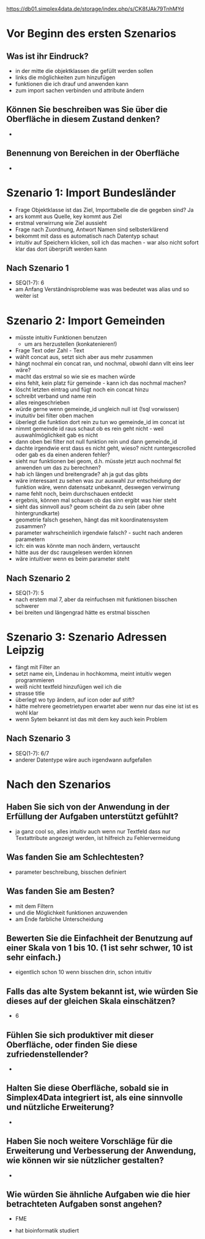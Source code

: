 https://db01.simplex4data.de/storage/index.php/s/CK8fJAk79TnhMYd

# Vor Beginn des ersten Szenarios
## Was ist ihr Eindruck?
- in der mitte die objektklassen die  gefüllt werden sollen
- links die möglichkeiten zum hinzufügen
- funktionen die ich drauf und anwenden kann
- zum import sachen verbinden und attribute ändern

## Können Sie beschreiben was Sie über die Oberfläche in diesem Zustand denken?
- 

## Benennung von Bereichen in der Oberfläche
- 


# Szenario 1: Import Bundesländer
- Frage Objektklasse ist das Ziel, Importtabelle die die gegeben sind? Ja
- ars kommt aus Quelle, key kommt aus Ziel
- erstmal verwirrung wie Ziel aussieht
- Frage nach Zuordnung, Antwort Namen sind selbsterklärend
- bekommt mit dass es automatisch nach Datentyp schaut
- intuitiv auf Speichern klicken, soll ich das machen - war also nicht sofort klar das dort überprüft werden kann

## Nach Szenario 1
- SEQ(1-7): 6
- am Anfang Verständnisprobleme was was bedeutet was alias und so weiter ist

# Szenario 2: Import Gemeinden
- müsste intuitiv Funktionen benutzen
  - um ars herzustellen (konkatenieren!)
- Frage Text oder Zahl - Text
- wählt concat aus, setzt sich aber aus mehr zusammen
- hängt nochmal ein concat ran, und nochmal, obwohl dann vllt eins leer wäre?
- macht das erstmal so wie sie es machen würde
- eins fehlt, kein platz für gemeinde - kann ich das nochmal machen?
- löscht letzten eintrag und fügt noch ein concat hinzu
- schreibt verband und name rein
- alles reingeschrieben
- würde gerne wenn gemeinde_id ungleich null ist (!sql vorwissen)
- inutuitiv bei filter oben machen
- überlegt die funktion dort rein zu tun wo gemeinde_id im concat ist
- nimmt gemeinde id raus schaut ob es rein geht nicht - weil auswahlmöglichkeit gab es nicht
- dann oben bei filter not null funktion rein und dann gemeinde_id
- dachte irgendwie erst dass es nicht geht, wieso? nicht runtergescrolled oder gab es da einen anderen fehler?
- sieht nur funktionen bei geom, d.h. müsste jetzt auch nochmal fkt anwenden um das zu berechnen?
- hab ich längen und breitengrade? ah ja gut das gibts
- wäre interessant zu sehen was zur auswahl zur entscheidung der funktion wäre, wenn datensatz unbekannt, deswegen verwirrung
- name fehlt noch, beim durchschauen entdeckt
- ergebnis, können mal schauen ob das sinn ergibt was hier steht
- sieht das sinnvoll aus? geom scheint da zu sein (aber ohne hintergrundkarte)
- geometrie falsch gesehen, hängt das mit koordinatensystem zusammen?
- parameter wahrscheinlich irgendwie falsch? - sucht nach anderen parametern
- ich: ein was könnte man noch ändern, vertauscht
- hätte aus der dsc rausgelesen werden können
- wäre intuitiver wenn es beim parameter steht


## Nach Szenario 2
- SEQ(1-7): 5
- nach erstem mal 7, aber da reinfuchsen mit funktionen bisschen schwerer
- bei breiten und längengrad hätte es erstmal bisschen

# Szenario 3: Szenario Adressen Leipzig
- fängt mit Filter an
- setzt name ein, Lindenau in hochkomma, meint intuitiv wegen programmieren
- weiß nicht textfeld hinzufügen weil ich die 
- strasse title 
- überlegt wo typ ändern, auf icon oder auf stift?
- hätte mehrere geometrietypen erwartet aber wenn nur das eine ist ist es wohl klar
- wenn Sytem bekannt ist das mit dem key auch kein Problem

## Nach Szenario 3
- SEQ(1-7): 6/7
- anderer Datentype wäre auch irgendwann aufgefallen


# Nach den Szenarios
## Haben Sie sich von der Anwendung in der Erfüllung der Aufgaben unterstützt gefühlt?
- ja ganz cool so, alles intuitiv auch wenn nur Textfeld dass nur Textattribute angezeigt werden, ist hilfreich zu Fehlervermeidung

## Was fanden Sie am Schlechtesten?
- parameter beschreibung, bisschen definiert

## Was fanden Sie am Besten?
- mit dem Filtern
- und die Möglichkeit funktionen anzuwenden
- am Ende farbliche Unterscheidung


## Bewerten Sie die Einfachheit der Benutzung auf einer Skala von 1 bis 10. (1 ist sehr schwer, 10 ist sehr einfach.)
- eigentlich schon 10 wenn bisschen drin, schon intuitiv

## Falls das alte System bekannt ist, wie würden Sie dieses auf der gleichen Skala einschätzen?
- 6

## Fühlen Sie sich produktiver mit dieser Oberfläche, oder finden Sie diese zufriedenstellender?
- 

## Halten Sie diese Oberfläche, sobald sie in Simplex4Data integriert ist, als eine sinnvolle und nützliche Erweiterung?
- 

## Haben Sie noch weitere Vorschläge für die Erweiterung und Verbesserung der Anwendung, wie können wir sie nützlicher gestalten?
- 

## Wie würden Sie ähnliche Aufgaben wie die hier betrachteten Aufgaben sonst angehen?
- FME

- hat bioinformatik studiert
